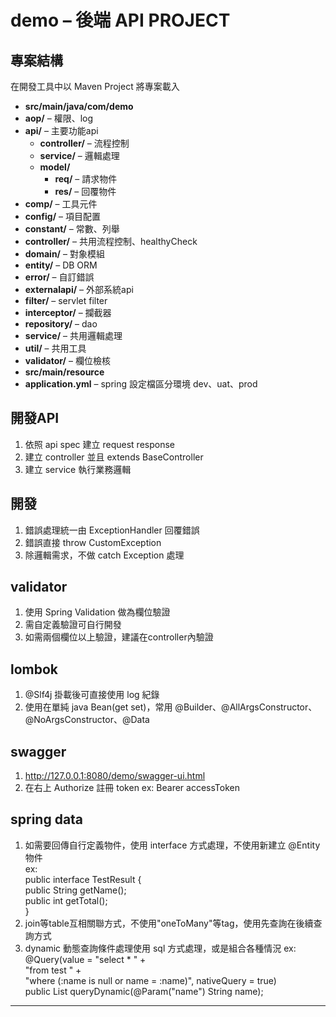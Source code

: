 # demo – 後端 API PROJECT #

## 專案結構 ##

在開發工具中以 Maven Project 將專案載入
* **src/main/java/com/demo**
* **aop/** – 權限、log
* **api/** – 主要功能api
  * **controller/** – 流程控制
  * **service/** – 邏輯處理
  * **model/**
    * **req/** – 請求物件
    * **res/** – 回覆物件
* **comp/** – 工具元件
* **config/** – 項目配置
* **constant/** – 常數、列舉
* **controller/** – 共用流程控制、healthyCheck
* **domain/** – 對象模組
* **entity/** – DB ORM
* **error/** – 自訂錯誤
* **externalapi/** – 外部系統api
* **filter/** – servlet filter
* **interceptor/** – 攔截器
* **repository/** – dao
* **service/** – 共用邏輯處理
* **util/** – 共用工具
* **validator/** – 欄位檢核
* **src/main/resource**
* **application.yml** – spring 設定檔區分環境 dev、uat、prod

## 開發API ##
1. 依照 api spec 建立 request response
2. 建立 controller 並且 extends BaseController
3. 建立 service 執行業務邏輯

## 開發 ##
1. 錯誤處理統一由 ExceptionHandler 回覆錯誤
2. 錯誤直接 throw CustomException 
3. 除邏輯需求，不做 catch Exception 處理

## validator ##
1. 使用 Spring Validation 做為欄位驗證
2. 需自定義驗證可自行開發
3. 如需兩個欄位以上驗證，建議在controller內驗證

## lombok ##
1. @Slf4j 掛載後可直接使用 log 紀錄
2. 使用在單純 java Bean(get set)，常用 @Builder、@AllArgsConstructor、@NoArgsConstructor、@Data

## swagger ##
1. http://127.0.0.1:8080/demo/swagger-ui.html
2. 在右上 Authorize 註冊 token ex: Bearer accessToken

## spring data ##
1. 如需要回傳自行定義物件，使用 interface 方式處理，不使用新建立 @Entity 物件  
ex:  
   public interface TestResult {  
        public String getName();  
        public int getTotal();  
   }
2. join等table互相關聯方式，不使用"oneToMany"等tag，使用先查詢在後續查詢方式
3. dynamic 動態查詢條件處理使用 sql 方式處理，或是組合各種情況
ex:  
   @Query(value = "select * " +  
                  "from test " +  
                  "where (:name is null or name = :name)", nativeQuery = true)  
   public List<Test> queryDynamic(@Param("name") String name);
***